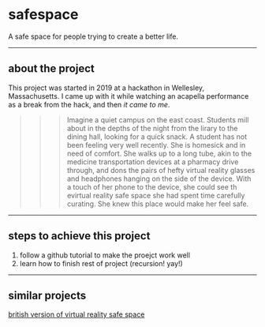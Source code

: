 # safespace
A safe space for people trying to create a better life.

---

## about the project
This project was started in 2019 at a hackathon in Wellesley, Massachusetts. I came up with it while watching an acapella performance as a break from the hack, and then *it came to me*.

>>>Imagine a quiet campus on the east coast. Students mill about in the depths of the night from the lirary to the dining hall, looking for a quick snack. A student has not been feeling very well recently. She is homesick and in need of comfort. She walks up to a long tube, akin to the medicine transportation devices at a pharmacy drive through, and dons the pairs of hefty virtual reality glasses and headphones hanging on the side of the device. With a touch of her phone to the device, she could see th evirtual reality safe space she had spent time carefully curating. She knew this place would make her feel safe.

---

## steps to achieve this project
1. follow a github tutorial to make the proejct work well
2. learn how to finish rest of project (recursion! yay!)

---

## similar projects
[british version of virtual reality safe space](https://safespacevr.com)
